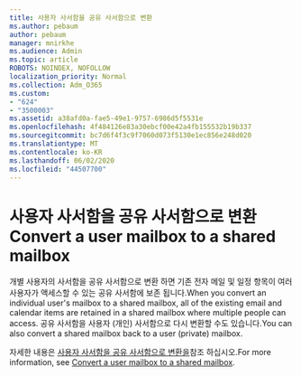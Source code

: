 ```yaml
---
title: 사용자 사서함을 공유 사서함으로 변환
ms.author: pebaum
author: pebaum
manager: mnirkhe
ms.audience: Admin
ms.topic: article
ROBOTS: NOINDEX, NOFOLLOW
localization_priority: Normal
ms.collection: Adm_O365
ms.custom:
- "624"
- "3500003"
ms.assetid: a38afd0a-fae5-49e1-9757-6986d5f5531e
ms.openlocfilehash: 4f484126e83a30ebcf00e42a4fb155532b19b337
ms.sourcegitcommit: bc7d6f4f3c9f7060d073f5130e1ec856e248d020
ms.translationtype: MT
ms.contentlocale: ko-KR
ms.lasthandoff: 06/02/2020
ms.locfileid: "44507700"
---
```

# <a name="convert-a-user-mailbox-to-a-shared-mailbox"></a><span data-ttu-id="00337-102">사용자 사서함을 공유 사서함으로 변환</span><span class="sxs-lookup"><span data-stu-id="00337-102">Convert a user mailbox to a shared mailbox</span></span>

<span data-ttu-id="00337-103">개별 사용자의 사서함을 공유 사서함으로 변환 하면 기존 전자 메일 및 일정 항목이 여러 사용자가 액세스할 수 있는 공유 사서함에 보존 됩니다.</span><span class="sxs-lookup"><span data-stu-id="00337-103">When you convert an individual user's mailbox to a shared mailbox, all of the existing email and calendar items are retained in a shared mailbox where multiple people can access.</span></span> <span data-ttu-id="00337-104">공유 사서함을 사용자 (개인) 사서함으로 다시 변환할 수도 있습니다.</span><span class="sxs-lookup"><span data-stu-id="00337-104">You can also convert a shared mailbox back to a user (private) mailbox.</span></span>
  
<span data-ttu-id="00337-105">자세한 내용은 [사용자 사서함을 공유 사서함으로 변환을](https://docs.microsoft.com/microsoft-365/admin/email/convert-user-mailbox-to-shared-mailbox)참조 하십시오.</span><span class="sxs-lookup"><span data-stu-id="00337-105">For more information, see [Convert a user mailbox to a shared mailbox](https://docs.microsoft.com/microsoft-365/admin/email/convert-user-mailbox-to-shared-mailbox).</span></span>
  